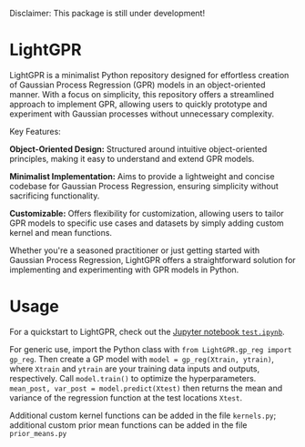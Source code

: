 Disclaimer: This package is still under development!

# LightGPR
LightGPR is a minimalist Python repository designed for effortless creation of Gaussian Process Regression (GPR) models in an object-oriented manner. With a focus on simplicity, this repository offers a streamlined approach to implement GPR, allowing users to quickly prototype and experiment with Gaussian processes without unnecessary complexity.

Key Features:

**Object-Oriented Design:** Structured around intuitive object-oriented principles, making it easy to understand and extend GPR models.

**Minimalist Implementation:** Aims to provide a lightweight and concise codebase for Gaussian Process Regression, ensuring simplicity without sacrificing functionality.

**Customizable:** Offers flexibility for customization, allowing users to tailor GPR models to specific use cases and datasets by simply adding custom kernel and mean functions.

Whether you're a seasoned practitioner or just getting started with Gaussian Process Regression, LightGPR offers a straightforward solution for implementing and experimenting with GPR models in Python.

# Usage
For a quickstart to LightGPR, check out the [Jupyter notebook `test.ipynb`](./test.ipynb).

For generic use, import the Python class with `from LightGPR.gp_reg import gp_reg`. Then create a GP model with `model = gp_reg(Xtrain, ytrain)`, where `Xtrain` and `ytrain` are your training data inputs and outputs, respectively. Call `model.train()` to optimize the hyperparameters. `mean_post, var_post = model.predict(Xtest)` then returns the mean and variance of the regression function at the test locations `Xtest`.

Additional custom kernel functions can be added in the file `kernels.py`; additional custom prior mean functions can be added in the file `prior_means.py`